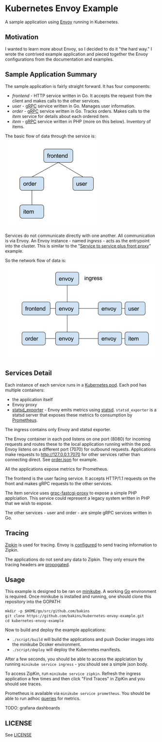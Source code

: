 # Kubernetes Envoy Example

A sample application using [Envoy](https://lyft.github.io/envoy/) running in Kubernetes.

## Motivation

I wanted to learn more about Envoy, so I decided to do it "the hard way." I wrote
the contrived example application and pieced together the Envoy configurations
from the documentation and examples.

## Sample Application Summary

The sample application is fairly straight forward.  It has four components:

* _frontend_ - HTTP service written in Go. It accepts the request from the client
and makes calls to the other services.
* _user_ - [gRPC](https://grpc.io/) service written in Go. Manages user information.
* _order_ - [gRPC](https://grpc.io/) service written in Go. Tracks orders. Makes calls
to the _item_ service for details about each ordered item.
* _item_ - [gRPC](https://grpc.io/) service written in PHP (more on this below).
Inventory of items.

The basic flow of data through the service is:
![Logical Architecture](./logical.png)

Services do not communicate directly with one another. All communication is via
Envoy.  An Envoy instance - named _ingress_ - acts as the entrypoint into the cluster.
This is similar to the "[Service to service plus front proxy](https://lyft.github.io/envoy/docs/intro/deployment_types/front_proxy.html)" example.

So the network flow of data is:
![Service Communication](./communication.png)

## Services Detail

Each instance of each service runs in a [Kubernetes pod](https://kubernetes.io/docs/concepts/workloads/pods/pod/). Each pod has multiple
containers:

* the application itself
* Envoy proxy
* [statsd_exporter](https://github.com/prometheus/statsd_exporter) - Envoy emits metrics using [statsd](https://lyft.github.io/envoy/docs/intro/arch_overview/statistics.html?highlight=statsd). `statsd_exporter` is a statsd server that exposes these metrics
fo consumption by [Prometheus](https://prometheus.io/). 

The ingress contains only Envoy and statsd exporter.

The Envoy container in each pod listens on one port (8080)
for incoming requests and routes these to the local application running within the pod.
Envoy listens on a different port (7070) for outbound requests.  Applications make
requests to http://127.0.0.1:7070 for other services rather than connecting direct.
See [order.json](./deploy/envoy/order.json) for example.

All the applications expose metrics for Prometheus.

The frontend is the user facing service. It accepts HTTP/1.1 requests on the front and
makes gRPC requests to the other services.

The item service uses [grpc-fastcgi-proxy](https://github.com/bakins/grpc-fastcgi-proxy) to expose a simple PHP applciation.  This service could represent a legacy system
written in PHP that we wish to expose.

The other services - user and order - are simple gRPC services written in Go.

## Tracing

[Zipkin](http://zipkin.io/) is used for tracing. Envoy is [configured](https://lyft.github.io/envoy/docs/intro/arch_overview/tracing.html)
to send tracing information to Zipkin.

The applications do not send any data to Zipkin. They only ensure the tracing headers
are [propogated](https://lyft.github.io/envoy/docs/install/sandboxes/zipkin_tracing.html).

## Usage

This example is designed to be ran on [minikube](https://github.com/kubernetes/minikube). 
A working [Go](https://golang.org/doc/install) environment is required.
Once minikube is installed and running, one should clone this repository into 
the GOPATH:

```shell
mkdir -p $HOME/go/src/github.com/bakins
git clone https://github.com/bakins/kubernetes-envoy-example.git
cd kubernetes-envoy-example
```

Now to build and deploy the example applications:

* `./script/build` will build the applications and push Docker images into
the minikube Dcoker environment.
* `./script/deploy` will deploy the Kubernetes manifests.

After a few seconds, you should be able to access the applciation by running
`minikube service ingress` - you should see a simple json body.

To access ZipKin, run `minikube service zipkin`. Refresh the ingress application a few times
and then click "Find Traces" in ZipKin and you should see traces.

Prometheus is available via `minikube service prometheus`.  You should be able to
run adhoc [queries](https://prometheus.io/docs/querying/basics/) for metrics.

TODO: grafana dashboards

## LICENSE

See [LICENSE](./LICENSE)